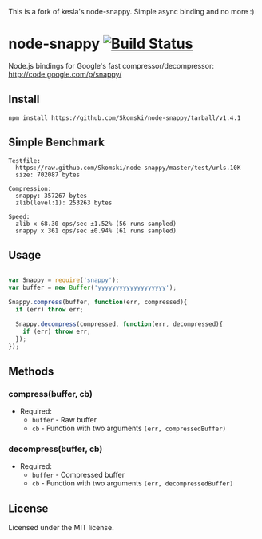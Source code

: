 This is a fork of kesla's node-snappy. Simple async binding and no more :)

# node-snappy [![Build Status](https://secure.travis-ci.org/Skomski/node-snappy.png?branch=master)](http://travis-ci.org/Skomski/node-snappy)

Node.js bindings for Google's fast compressor/decompressor: <http://code.google.com/p/snappy/>

## Install

```
npm install https://github.com/Skomski/node-snappy/tarball/v1.4.1
```

## Simple Benchmark

```
Testfile:
  https://raw.github.com/Skomski/node-snappy/master/test/urls.10K
  size: 702087 bytes

Compression:
  snappy: 357267 bytes
  zlib(level:1): 253263 bytes

Speed:
  zlib x 68.30 ops/sec ±1.52% (56 runs sampled)
  snappy x 361 ops/sec ±0.94% (61 runs sampled)
```

## Usage

```javascript

var Snappy = require('snappy');
var buffer = new Buffer('yyyyyyyyyyyyyyyyyyy');

Snappy.compress(buffer, function(err, compressed){
  if (err) throw err;

  Snappy.decompress(compressed, function(err, decompressed){
    if (err) throw err;
  });
});
```

## Methods

### compress(buffer, cb)
  * Required:
    * `buffer` - Raw buffer
    * `cb` - Function with two arguments `(err, compressedBuffer)`

### decompress(buffer, cb)
  * Required:
    * `buffer` - Compressed buffer
    * `cb` - Function with two arguments `(err, decompressedBuffer)`

## License

Licensed under the MIT license.
